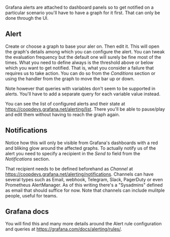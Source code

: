 Grafana alerts are attached to dashboard panels so to get notified on a particular scenario you'll have to have a graph for it first. That can only be done through the UI.

## Alert

Create or choose a graph to base your aler on. Then edit it. This will open the graph's details among which you can configure the alert. You can tweak the evaluation frequency but the default one will surely be fine most of the times. What you need to define always is the threshold above or below which you want to get notified. That is, what you consider a failure that requires us to take action. You can do so from the _Conditions_ section or using the handler from the graph to move the bar up or down.

Note however that queries with variables don't seem to be supported in alerts. You'll have to add a separate query for each variable value instead.

You can see the list of configured alerts and their state at https://coopdevs.grafana.net/alerting/list. There you'll be able to pause/play and edit them without having to reach the graph again.

## Notifications

Notice how this will only be visible from Grafana's dashboards with a red and bliking glow around the affected graphs. To actually notify us of the alert you need to specify a recipient in the _Send to_ field from the _Notifications_ section.

That recipient needs to be defined beforehand as _Channel_ at https://coopdevs.grafana.net/alerting/notifications. Channels can have several types such as Email, webhook, Telegram, Slack, PagerDuty or even Prometheus AlertManager. As of this writing there's a "Sysadmins" defined as email that should suffice for now. Note that channels can include mulitple people, useful for teams.

## Grafana docs

You will find this and many more details around the Alert rule configuration and queries at https://grafana.com/docs/alerting/rules/.
